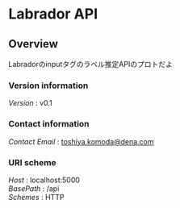 # Labrador API


<a name="overview"></a>
## Overview
Labradorのinputタグのラベル推定APIのプロトだよ


### Version information
*Version* : v0.1


### Contact information
*Contact Email* : toshiya.komoda@dena.com


### URI scheme
*Host* : localhost:5000  
*BasePath* : /api  
*Schemes* : HTTP



